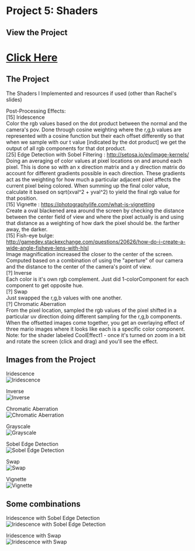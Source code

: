 
# Project 5: Shaders

## View the Project

# [Click Here](https://hanbollar.github.io/Project5-Shaders/)

## The Project

The Shaders I Implemented and resources if used (other than Rachel's slides)

Post-Processing Effects:</br>
[15] Iridescence</br>
    Color the rgb values based on the dot product between the normal and the camera's pov. Done through cosine weighting where the r,g,b values are represented with a cosine function but their each offset differently so that when we sample with our t value [indicated by the dot product] we get the output of all rgb components for that dot product.</br>
[25] Edge Detection with Sobel Filtering : http://setosa.io/ev/image-kernels/</br>
    Doing an averaging of color values at pixel locations on and around each pixel. This is done so with an x direction matrix and a y direction matrix do account for different gradients possible in each direction. These gradients act as the weighting for how much a particular adjacent pixel affects the current pixel being colored. When summing up the final color value, calculate it based on sqrt(xval^2 + yval^2) to yield the final rgb value for that position.</br>
[15] Vignette : https://photographylife.com/what-is-vignetting</br>
    Create a oval blackened area around the screen by checking the distance between the center field of view and where the pixel actually is and using that distance as a weighting of how dark the pixel should be. the farther away, the darker.</br>
[15] Fish-eye bulge: http://gamedev.stackexchange.com/questions/20626/how-do-i-create-a-wide-angle-fisheye-lens-with-hlsl </br>
    Image magnification increased the closer to the center of the screen. Computed based on a combination of using the "aperture" of our camera and the distance to the center of the camera's point of view. </br>
[?] Inverse</br>
    Each color is it's own rgb complement. Just did 1-colorComponent for each component to get opposite hue.</br>
[?] Swap</br>
    Just swapped the r,g,b values with one another.</br>
[?] Chromatic Aberration </br>
    From the pixel location, sampled the rgb values of the pixel shifted in a particular uv direction doing different sampling for the r,g,b components. When the offsetted images come together, you get an overlaying effect of three mario images where it looks like each is a specific color component.</br>
Note: for the shader labeled CoolEffect1 - once it's turned on zoom in a bit and rotate the screen (click and drag) and you'll see the effect.</br>

## Images from the Project

Iridescence</br>![Iridescence](https://github.com/hanbollar/Project5-Shaders/blob/master/images/finished/irid.png "Iridescence")

Inverse</br>![Inverse](https://github.com/hanbollar/Project5-Shaders/blob/master/images/finished/inverse.png "Inverse")

Chromatic Aberration</br>![Chromatic Aberration](https://github.com/hanbollar/Project5-Shaders/blob/master/images/finished/chrAberr.png "Chromatic Aberration")

Grayscale</br>![Grayscale](https://github.com/hanbollar/Project5-Shaders/blob/master/images/finished/grayscale.png "Grayscale")

Sobel Edge Detection</br>![Sobel Edge Detection](https://github.com/hanbollar/Project5-Shaders/blob/master/images/finished/edgeWithSobel.png "Sobel Edge Detection")

Swap</br>![Swap](https://github.com/hanbollar/Project5-Shaders/blob/master/images/finished/swap.png "Swap")

Vignette</br>![Vignette](https://github.com/hanbollar/Project5-Shaders/blob/master/images/finished/vign.png "Vignette")

## Some combinations

Iridescence with Sobel Edge Detection</br>![Iridescence with Sobel Edge Detection](https://github.com/hanbollar/Project5-Shaders/blob/master/images/finished/iridEdgeWithSobel.png "Iridescence with Sobel Edge Detection")

Iridescence with Swap</br>![Iridescence with Swap](https://github.com/hanbollar/Project5-Shaders/blob/master/images/finished/iridSwap.png "Iridescence with Swap")



